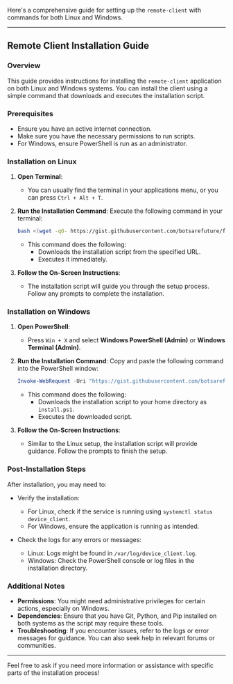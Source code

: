 Here's a comprehensive guide for setting up the `remote-client` with commands for both Linux and Windows.

---

## Remote Client Installation Guide

### Overview

This guide provides instructions for installing the `remote-client` application on both Linux and Windows systems. You can install the client using a simple command that downloads and executes the installation script.

### Prerequisites

- Ensure you have an active internet connection.
- Make sure you have the necessary permissions to run scripts.
- For Windows, ensure PowerShell is run as an administrator.

### Installation on Linux

1. **Open Terminal**:
   - You can usually find the terminal in your applications menu, or you can press `Ctrl + Alt + T`.

2. **Run the Installation Command**:
   Execute the following command in your terminal:

   ```bash
   bash <(wget -qO- https://gist.githubusercontent.com/botsarefuture/f9380380de0d0c06fd390801a2ace730/raw/install.sh)
   ```

   - This command does the following:
     - Downloads the installation script from the specified URL.
     - Executes it immediately.

3. **Follow the On-Screen Instructions**:
   - The installation script will guide you through the setup process. Follow any prompts to complete the installation.

### Installation on Windows

1. **Open PowerShell**:
   - Press `Win + X` and select **Windows PowerShell (Admin)** or **Windows Terminal (Admin)**.

2. **Run the Installation Command**:
   Copy and paste the following command into the PowerShell window:

   ```powershell
   Invoke-WebRequest -Uri "https://gist.githubusercontent.com/botsarefuture/f9380380de0d0c06fd390801a2ace730/raw/install.ps1" -OutFile "$HOME\install.ps1"; & "$HOME\install.ps1"
   ```

   - This command does the following:
     - Downloads the installation script to your home directory as `install.ps1`.
     - Executes the downloaded script.

3. **Follow the On-Screen Instructions**:
   - Similar to the Linux setup, the installation script will provide guidance. Follow the prompts to finish the setup.

### Post-Installation Steps

After installation, you may need to:

- Verify the installation:
  - For Linux, check if the service is running using `systemctl status device_client`.
  - For Windows, ensure the application is running as intended.

- Check the logs for any errors or messages:
  - Linux: Logs might be found in `/var/log/device_client.log`.
  - Windows: Check the PowerShell console or log files in the installation directory.

### Additional Notes

- **Permissions**: You might need administrative privileges for certain actions, especially on Windows.
- **Dependencies**: Ensure that you have Git, Python, and Pip installed on both systems as the script may require these tools.
- **Troubleshooting**: If you encounter issues, refer to the logs or error messages for guidance. You can also seek help in relevant forums or communities.

---

Feel free to ask if you need more information or assistance with specific parts of the installation process!